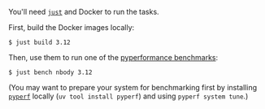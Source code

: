 You'll need [`just`](https://github.com/casey/just) and Docker to run the tasks.

First, build the Docker images locally:

```
$ just build 3.12
```

Then, use them to run one of the [pyperformance benchmarks](https://pyperformance.readthedocs.io/benchmarks.html):

```
$ just bench nbody 3.12
```

(You may want to prepare your system for benchmarking first by installing [`pyperf`](https://github.com/psf/pyperf) locally (`uv tool install pyperf`) and using `pyperf system tune`.)
